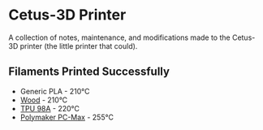 # Cetus-3D Printer

A collection of notes, maintenance, and modifications made to the Cetus-3D printer (the little printer that could).


## Filaments Printed Successfully
* Generic PLA - 210°C
* [Wood](https://hobbyking.com/en_us/h-king-premium-wood-filament-500g-natural-dark.html) - 210°C
* [TPU 98A](https://hobbyking.com/en_us/h-king-premium-tpu98a-filament-500g-black.html?___store=en_us) - 220°C 
* [Polymaker PC-Max](http://www.polymaker.com/shop/polymaker-pc-max/) - 255°C
